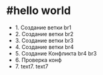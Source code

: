 <h1>#hello world</h1>
<ul>
    <li>1. Создание ветки br1</li>
    <li>2. Создание ветки br2</li>
    <li>3. Создание ветки br3</li>
    <li>4. Создание ветки br4</li>
    <li>5. Создание Конфликта br4 br3</li>
    <li>6. Проверка конф</li>
    <li>7. text7. text7</li>
</ul>